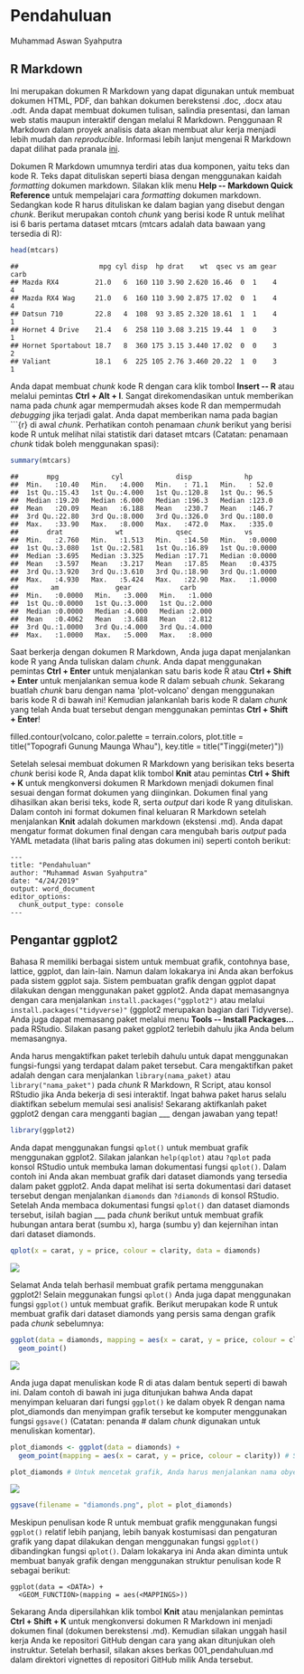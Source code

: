 Pendahuluan
================
Muhammad Aswan Syahputra

R Markdown
----------

Ini merupakan dokumen R Markdown yang dapat digunakan untuk membuat dokumen HTML, PDF, dan bahkan dokumen berekstensi .doc, .docx atau .odt. Anda dapat membuat dokumen tulisan, salindia presentasi, dan laman web statis maupun interaktif dengan melalui R Markdown. Penggunaan R Markdown dalam proyek analisis data akan membuat alur kerja menjadi lebih mudah dan *reproducible*. Informasi lebih lanjut mengenai R Markdown dapat dilihat pada pranala [ini](http://rmarkdown.rstudio.com).

Dokumen R Markdown umumnya terdiri atas dua komponen, yaitu teks dan kode R. Teks dapat dituliskan seperti biasa dengan menggunakan kaidah *formatting* dokumen markdown. Silakan klik menu **Help -- Markdown Quick Reference** untuk mempelajari cara *formatting* dokumen markdown. Sedangkan kode R harus dituliskan ke dalam bagian yang disebut dengan *chunk*. Berikut merupakan contoh *chunk* yang berisi kode R untuk melihat isi 6 baris pertama dataset mtcars (mtcars adalah data bawaan yang tersedia di R):

``` r
head(mtcars) 
```

    ##                    mpg cyl disp  hp drat    wt  qsec vs am gear carb
    ## Mazda RX4         21.0   6  160 110 3.90 2.620 16.46  0  1    4    4
    ## Mazda RX4 Wag     21.0   6  160 110 3.90 2.875 17.02  0  1    4    4
    ## Datsun 710        22.8   4  108  93 3.85 2.320 18.61  1  1    4    1
    ## Hornet 4 Drive    21.4   6  258 110 3.08 3.215 19.44  1  0    3    1
    ## Hornet Sportabout 18.7   8  360 175 3.15 3.440 17.02  0  0    3    2
    ## Valiant           18.1   6  225 105 2.76 3.460 20.22  1  0    3    1

Anda dapat membuat *chunk* kode R dengan cara klik tombol **Insert -- R** atau melalui pemintas **Ctrl + Alt + I**. Sangat direkomendasikan untuk memberikan nama pada *chunk* agar mempermudah akses kode R dan mempermudah *debugging* jika terjadi galat. Anda dapat memberikan nama pada bagian \`\`\`{r} di awal *chunk*. Perhatikan contoh penamaan *chunk* berikut yang berisi kode R untuk melihat nilai statistik dari dataset mtcars (Catatan: penamaan *chunk* tidak boleh menggunakan spasi):

``` r
summary(mtcars)
```

    ##       mpg             cyl             disp             hp       
    ##  Min.   :10.40   Min.   :4.000   Min.   : 71.1   Min.   : 52.0  
    ##  1st Qu.:15.43   1st Qu.:4.000   1st Qu.:120.8   1st Qu.: 96.5  
    ##  Median :19.20   Median :6.000   Median :196.3   Median :123.0  
    ##  Mean   :20.09   Mean   :6.188   Mean   :230.7   Mean   :146.7  
    ##  3rd Qu.:22.80   3rd Qu.:8.000   3rd Qu.:326.0   3rd Qu.:180.0  
    ##  Max.   :33.90   Max.   :8.000   Max.   :472.0   Max.   :335.0  
    ##       drat             wt             qsec             vs        
    ##  Min.   :2.760   Min.   :1.513   Min.   :14.50   Min.   :0.0000  
    ##  1st Qu.:3.080   1st Qu.:2.581   1st Qu.:16.89   1st Qu.:0.0000  
    ##  Median :3.695   Median :3.325   Median :17.71   Median :0.0000  
    ##  Mean   :3.597   Mean   :3.217   Mean   :17.85   Mean   :0.4375  
    ##  3rd Qu.:3.920   3rd Qu.:3.610   3rd Qu.:18.90   3rd Qu.:1.0000  
    ##  Max.   :4.930   Max.   :5.424   Max.   :22.90   Max.   :1.0000  
    ##        am              gear            carb      
    ##  Min.   :0.0000   Min.   :3.000   Min.   :1.000  
    ##  1st Qu.:0.0000   1st Qu.:3.000   1st Qu.:2.000  
    ##  Median :0.0000   Median :4.000   Median :2.000  
    ##  Mean   :0.4062   Mean   :3.688   Mean   :2.812  
    ##  3rd Qu.:1.0000   3rd Qu.:4.000   3rd Qu.:4.000  
    ##  Max.   :1.0000   Max.   :5.000   Max.   :8.000

Saat berkerja dengan dokumen R Markdown, Anda juga dapat menjalankan kode R yang Anda tuliskan dalam *chunk*. Anda dapat menggunakan pemintas **Ctrl + Enter** untuk menjalankan satu baris kode R atau **Ctrl + Shift + Enter** untuk menjalankan semua kode R dalam sebuah *chunk*. Sekarang buatlah *chunk* baru dengan nama 'plot-volcano' dengan menggunakan baris kode R di bawah ini! Kemudian jalankanlah baris kode R dalam *chunk* yang telah Anda buat tersebut dengan menggunakan pemintas **Ctrl + Shift + Enter**!

filled.contour(volcano, color.palette = terrain.colors, plot.title = title("Topografi Gunung Maunga Whau"), key.title = title("Tinggi(meter)"))

Setelah selesai membuat dokumen R Markdown yang berisikan teks beserta *chunk* berisi kode R, Anda dapat klik tombol **Knit** atau pemintas **Ctrl + Shift + K** untuk mengkonversi dokumen R Markdown menjadi dokumen final sesuai dengan format dokumen yang diinginkan. Dokumen final yang dihasilkan akan berisi teks, kode R, serta *output* dari kode R yang dituliskan. Dalam contoh ini format dokumen final keluaran R Markdown setelah menjalankan **Knit** adalah dokumen markdown (ekstensi .md). Anda dapat mengatur format dokumen final dengan cara mengubah baris *output* pada YAML metadata (lihat baris paling atas dokumen ini) seperti contoh berikut:

    ---
    title: "Pendahuluan"
    author: "Muhammad Aswan Syahputra"
    date: "4/24/2019"
    output: word_document
    editor_options: 
      chunk_output_type: console
    ---

Pengantar ggplot2
-----------------

Bahasa R memiliki berbagai sistem untuk membuat grafik, contohnya base, lattice, ggplot, dan lain-lain. Namun dalam lokakarya ini Anda akan berfokus pada sistem ggplot saja. Sistem pembuatan grafik dengan ggplot dapat dilakukan dengan menggunakan paket ggplot2. Anda dapat memasangnya dengan cara menjalankan `install.packages("ggplot2")` atau melalui `install.packages("tidyverse)"` (ggplot2 merupakan bagian dari Tidyverse). Anda juga dapat memasang paket melalui menu **Tools -- Install Packages...** pada RStudio. Silakan pasang paket ggplot2 terlebih dahulu jika Anda belum memasangnya.

Anda harus mengaktifkan paket terlebih dahulu untuk dapat menggunakan fungsi-fungsi yang terdapat dalam paket tersebut. Cara mengaktifkan paket adalah dengan cara menjalankan `library(nama_paket)` atau `library("nama_paket")` pada *chunk* R Markdown, R Script, atau konsol RStudio jika Anda bekerja di sesi interaktif. Ingat bahwa paket harus selalu diaktifkan sebelum memulai sesi analisis! Sekarang aktifkanlah paket ggplot2 dengan cara mengganti bagian \_\_\_ dengan jawaban yang tepat!

``` r
library(ggplot2)
```

Anda dapat menggunakan fungsi `qplot()` untuk membuat grafik menggunakan ggplot2. Silakan jalankan `help(qplot)` atau `?qplot` pada konsol RStudio untuk membuka laman dokumentasi fungsi `qplot()`. Dalam contoh ini Anda akan membuat grafik dari dataset diamonds yang tersedia dalam paket ggplot2. Anda dapat melihat isi serta dokumentasi dari dataset tersebut dengan menjalankan `diamonds` dan `?diamonds` di konsol RStudio. Setelah Anda membaca dokumentasi fungsi `qplot()` dan dataset diamonds tersebut, isilah bagian \_\_\_ pada *chunk* berikut untuk membuat grafik hubungan antara berat (sumbu x), harga (sumbu y) dan kejernihan intan dari dataset diamonds.

``` r
qplot(x = carat, y = price, colour = clarity, data = diamonds)
```

<img src="001_pendahuluan_files/figure-markdown_github/plot-diamonds1-1.png" style="display: block; margin: auto;" />

Selamat Anda telah berhasil membuat grafik pertama menggunakan ggplot2! Selain meggunakan fungsi `qplot()` Anda juga dapat menggunakan fungsi `ggplot()` untuk membuat grafik. Berikut merupakan kode R untuk membuat grafik dari dataset diamonds yang persis sama dengan grafik pada *chunk* sebelumnya:

``` r
ggplot(data = diamonds, mapping = aes(x = carat, y = price, colour = clarity)) +
  geom_point()
```

<img src="001_pendahuluan_files/figure-markdown_github/plot-diamonds2-1.png" style="display: block; margin: auto;" />

Anda juga dapat menuliskan kode R di atas dalam bentuk seperti di bawah ini. Dalam contoh di bawah ini juga ditunjukan bahwa Anda dapat menyimpan keluaran dari fungsi `ggplot()` ke dalam obyek R dengan nama plot\_diamonds dan menyimpan grafik tersebut ke komputer menggunakan fungsi `ggsave()` (Catatan: penanda \# dalam *chunk* digunakan untuk menuliskan komentar).

``` r
plot_diamonds <- ggplot(data = diamonds) +
  geom_point(mapping = aes(x = carat, y = price, colour = clarity)) # Saat output disimpan ke dalam obyek R, grafik tidak otomatis dicetak

plot_diamonds # Untuk mencetak grafik, Anda harus menjalankan nama obyek R yang sebelumnya dibuat
```

<img src="001_pendahuluan_files/figure-markdown_github/plot-diamonds3-1.png" style="display: block; margin: auto;" />

``` r
ggsave(filename = "diamonds.png", plot = plot_diamonds)
```

Meskipun penulisan kode R untuk membuat grafik menggunakan fungsi `ggplot()` relatif lebih panjang, lebih banyak kostumisasi dan pengaturan grafik yang dapat dilakukan dengan menggunakan fungsi `ggplot()` dibandingkan fungsi `qplot()`. Dalam lokakarya ini Anda akan diminta untuk membuat banyak grafik dengan menggunakan struktur penulisan kode R sebagai berikut:

    ggplot(data = <DATA>) +
      <GEOM_FUNCTION>(mapping = aes(<MAPPINGS>))  

Sekarang Anda dipersilahkan klik tombol **Knit** atau menjalankan pemintas **Ctrl + Shift + K** untuk mengkonversi dokumen R Markdown ini menjadi dokumen final (dokumen berekstensi .md). Kemudian silakan unggah hasil kerja Anda ke repositori GitHub dengan cara yang akan ditunjukan oleh instruktur. Setelah berhasil, silakan akses berkas 001\_pendahuluan.md dalam direktori vignettes di repositori GitHub milik Anda tersebut.
